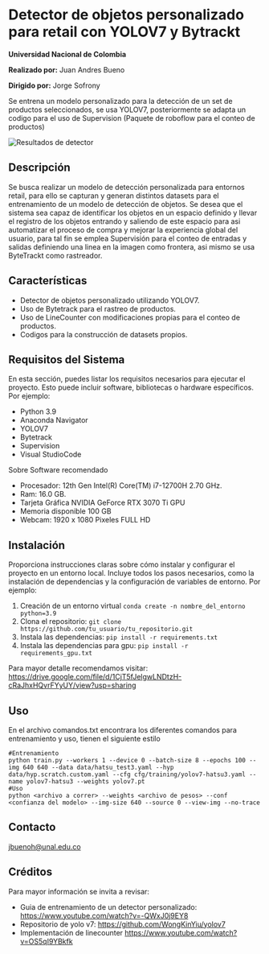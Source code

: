 
# Detector de objetos personalizado para retail con YOLOV7 y Bytrackt

**Universidad Nacional de Colombia**

**Realizado por:** Juan Andres Bueno

**Dirigido por:** Jorge Sofrony


Se entrena un modelo personalizado para la detección de un set de productos seleccionados, se usa YOLOV7, posteriormente se adapta un codigo para el uso de Supervision (Paquete de roboflow para el conteo de productos)

![Resultados de detector](https://github.com/Juan-Good/Hatsu_YOLOv7/blob/main/images/hatsu7.gif)

## Descripción

Se busca realizar un modelo de detección personalizada para entornos retail, para ello se capturan y generan distintos datasets para el entrenamiento de un modelo de detección de objetos. Se desea que el sistema sea capaz de identificar los objetos en un espacio definido y llevar el registro de los objetos entrando y saliendo de este espacio para asi automatizar el proceso de compra y mejorar la experiencia global del usuario, para tal fin se emplea Supervisión para el conteo de entradas y salidas definiendo una linea en la imagen  como frontera, asi mismo se usa ByteTrackt como rastreador.

## Características

- Detector de objetos personalizado utilizando YOLOV7.
- Uso de Bytetrack para el rastreo de productos.
- Uso de LineCounter con modificaciones propias para el conteo de productos.
- Codigos para la construcción de datasets propios.

## Requisitos del Sistema

En esta sección, puedes listar los requisitos necesarios para ejecutar el proyecto. Esto puede incluir software, bibliotecas o hardware específicos. Por ejemplo:

- Python 3.9
- Anaconda Navigator
- YOLOV7
- Bytetrack
- Supervision
- Visual StudioCode

Sobre Software recomendado
- Procesador: 12th Gen Intel(R) Core(TM) i7-12700H   2.70 GHz.
- Ram: 16.0 GB.
- Tarjeta Gráfica NVIDIA GeForce RTX 3070 Ti GPU
- Memoria disponible 100 GB
- Webcam: 1920 x 1080 Pixeles FULL HD

## Instalación

Proporciona instrucciones claras sobre cómo instalar y configurar el proyecto en un entorno local. Incluye todos los pasos necesarios, como la instalación de dependencias y la configuración de variables de entorno. Por ejemplo:

1. Creación de un entorno virtual `conda create -n nombre_del_entorno python=3.9`  
2. Clona el repositorio: `git clone https://github.com/tu_usuario/tu_repositorio.git`
3. Instala las dependencias: `pip install -r requirements.txt`
4. Instala las dependencias para gpu: `pip install -r requirements_gpu.txt`

Para mayor detalle recomendamos visitar: https://drive.google.com/file/d/1CjT5fJelgwLNDtzH-cRaJhxHQvrFYyUY/view?usp=sharing

## Uso

En el archivo comandos.txt encontrara los diferentes comandos para entrenamiento y uso, tienen el siguiente estilo

```
#Entrenamiento
python train.py --workers 1 --device 0 --batch-size 8 --epochs 100 --img 640 640 --data data/hatsu_test3.yaml --hyp data/hyp.scratch.custom.yaml --cfg cfg/training/yolov7-hatsu3.yaml --name yolov7-hatsu3 --weights yolov7.pt
#Uso
python <archivo a correr> --weights <archivo de pesos> --conf <confianza del modelo> --img-size 640 --source 0 --view-img --no-trace
```



## Contacto

jbuenoh@unal.edu.co

## Créditos
Para mayor información se invita a revisar:

- Guia de entrenamiento de un detector personalizado: https://www.youtube.com/watch?v=-QWxJ0j9EY8
- Repositorio de yolo v7: https://github.com/WongKinYiu/yolov7
- Implementación de linecounter https://www.youtube.com/watch?v=OS5qI9YBkfk


